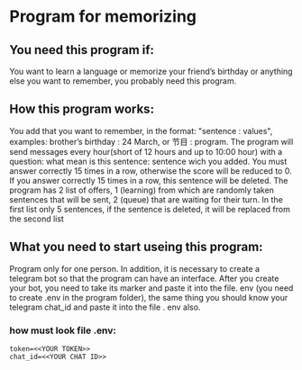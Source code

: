 #  Program for memorizing 

## You need this program if:
You want to learn a language or memorize your friend’s birthday or anything else you want
to remember, you probably need this program.

## How this program works:
You add that you want to remember, in the format: "sentence : values", examples: brother’s birthday : 24 March, or 节目 : program. The program will send messages every hour(short of 12 hours and up to 10:00 hour) with a question: what mean is this sentence: sentence wich you added. You must answer correctly 15 times in a row, otherwise the score will be reduced to 0. If you answer correctly 15 times in a row, this sentence will be deleted. The program has 2 list of offers, 1 (learning) from which are randomly taken sentences that will be sent, 2 (queue) that are waiting for their turn. In the first list only 5 sentences, if the sentence is deleted, it will be replaced from the second list 

## What you need to start useing this program:
Program only for one person. In addition, it is necessary to create a telegram bot so that the program can have an interface. After you create your bot, you need to take its marker and paste it into the file. env (you need to create .env in the program folder), the same thing you should know your telegram chat_id and paste it into the file . env also.

### how must look file .env:
```
token=<<YOUR TOKEN>>
chat_id=<<YOUR CHAT ID>>
```


